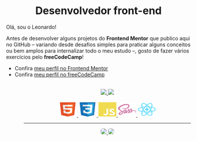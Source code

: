 <h1 align="center">
    Desenvolvedor front-end
</h1>

<p>
    Olá, sou o Leonardo! 
</p>

<p>
    Antes de desenvolver alguns projetos do <b>Frontend Mentor</b> que publico aqui no GitHub – variando desde desafios simples para praticar alguns conceitos ou bem amplos para internalizar todo o meu estudo –, gosto de fazer vários exercícios pelo <b>freeCodeCamp</b>!
</p>

<ul>
    <li>
        Confira <a href="https://www.frontendmentor.io/profile/Leo-Henrique">meu perfil no Frontend Mentor</a>
    </li>
    <li>
        Confira <a href="https://www.freecodecamp.org/portuguese/leo-henrique">meu perfil no freeCodeCamp</a>
    </li>
<ul>

<br>

<div align="center">
    <a href="https://github.com/Leo-Henrique">
    <img height="160em" 
    src="https://github-readme-stats.vercel.app/api?username=Leo-Henrique&show_icons=true&theme=github_dark&include_all_commits=true&count_private=true" />
    <img height="160em" 
    src="https://github-readme-stats.vercel.app/api/top-langs/?username=Leo-Henrique&layout=compact&langs_count=7&theme=github_dark"/>
</div>

<br>

<div align="center">
    <img alt="HTML" 
    height="40" 
    width="50" 
    src="https://raw.githubusercontent.com/devicons/devicon/master/icons/html5/html5-original.svg"/>
    <img alt="CSS" 
    height="40" 
    width="50" 
    src="https://raw.githubusercontent.com/devicons/devicon/master/icons/css3/css3-original.svg"/>
    <img alt="JS" 
    height="40" 
    width="50" 
    src="https://raw.githubusercontent.com/devicons/devicon/master/icons/javascript/javascript-plain.svg"/>
    <img alt="SASS" 
    height="40" 
    width="50" 
    src="https://raw.githubusercontent.com/devicons/devicon/master/icons/sass/sass-original.svg"/>
    <img alt="React" 
    height="40" 
    width="50" 
    src="https://raw.githubusercontent.com/devicons/devicon/master/icons/react/react-original.svg"/>
</div>

***

<div align="center">
    <a href="mailto: leonardo0507.henrique@gmail.com" 
    target="_blank">
        <img style="border-radius: 5px"
        src="https://img.shields.io/badge/Gmail-%23333?style=for-the-badge&logo=gmail&logoColor=white"/>
    </a>
    <a href="https://www.linkedin.com/in/leonardo-henrique-/" 
    target="_blank">
        <img style="border-radius: 5px"
        src="https://img.shields.io/badge/LinkedIn-0077B5?style=for-the-badge&logo=linkedin&logoColor=white"/>
    </a> 
</div>